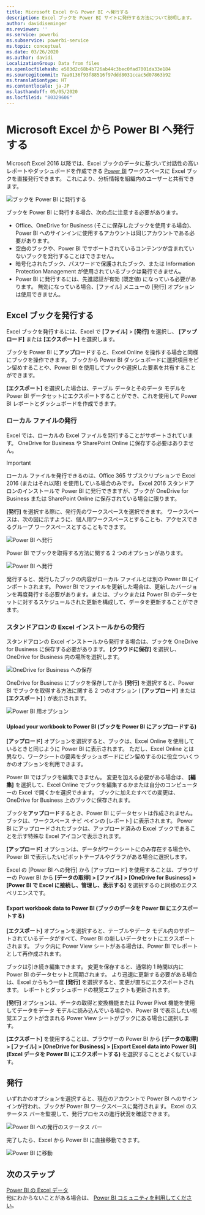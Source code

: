 ```yaml
---
title: Microsoft Excel から Power BI へ発行する
description: Excel ブックを Power BI サイトに発行する方法について説明します。
author: davidiseminger
ms.reviewer: ''
ms.service: powerbi
ms.subservice: powerbi-service
ms.topic: conceptual
ms.date: 03/26/2020
ms.author: davidi
LocalizationGroup: Data from files
ms.openlocfilehash: e503d2c68b4b726ab44c3bec0fad7001da33e184
ms.sourcegitcommit: 7aa0136f93f88516f97ddd8031ccac5d07863b92
ms.translationtype: HT
ms.contentlocale: ja-JP
ms.lasthandoff: 05/05/2020
ms.locfileid: "80329606"
---
```

# <a name="publish-to-power-bi-from-microsoft-excel"></a>Microsoft Excel から Power BI へ発行する
Microsoft Excel 2016 以降では、Excel ブックのデータに基づいて対話性の高いレポートやダッシュボードを作成できる [Power BI](https://powerbi.microsoft.com) ワークスペースに Excel ブックを直接発行できます。 これにより、分析情報を組織内のユーザーと共有できます。

![ブックを Power BI に発行する](media/service-publish-from-excel/pbi_uploadexport2.png)

ブックを Power BI に発行する場合、次の点に注意する必要があります。

* Office、OneDrive for Business (そこに保存したブックを使用する場合)、Power BI へのサインインに使用するアカウントは同じアカウントである必要があります。
* 空白のブックや、Power BI でサポートされているコンテンツが含まれていないブックを発行することはできません。
* 暗号化されたブック、パスワードで保護されたブック、または Information Protection Management が使用されているブックは発行できません。
* Power BI に発行するには、先進認証が有効 (既定値) になっている必要があります。 無効になっている場合、[ファイル] メニューの [発行] オプションは使用できません。

## <a name="publish-your-excel-workbook"></a>Excel ブックを発行する
Excel ブックを発行するには、Excel で **[ファイル]**  >  **[発行]** を選択し、 **[アップロード]** または **[エクスポート]** を選択します。

ブックを Power BI に**アップロード**すると、Excel Online を操作する場合と同様にブックを操作できます。 ブックから Power BI ダッシュボードに選択項目をピン留めすることや、Power BI を使用してブックや選択した要素を共有することができます。

**[エクスポート]** を選択した場合は、テーブル データとそのデータ モデルを Power BI データセットにエクスポートすることができ、これを使用して Power BI レポートとダッシュボードを作成できます。

### <a name="local-file-publishing"></a>ローカル ファイルの発行
Excel では、ローカルの Excel ファイルを発行することがサポートされています。 OneDrive for Business や SharePoint Online に保存する必要はありません。

> [!IMPORTANT]
> ローカル ファイルを発行できるのは、Office 365 サブスクリプションで Excel 2016 (またはそれ以降) を使用している場合のみです。 Excel 2016 スタンドアロンのインストールで Power BI に発行できますが、ブックが OneDrive for Business または SharePoint Online に保存されている場合に限ります。
> 

**[発行]** を選択する際に、発行先のワークスペースを選択できます。 ワークスペースは、次の図に示すように、個人用ワークスペースとすることも、アクセスできるグループ ワークスペースとすることもできます。

![Power BI へ発行](media/service-publish-from-excel/pbi_choose_workspace.png)

Power BI でブックを取得する方法に関する 2 つのオプションがあります。

![Power BI へ発行](media/service-publish-from-excel/pbi_uploadexport3.png)

発行すると、発行したブックの内容がローカル ファイルとは別の Power BI にインポートされます。 Power BI でファイルを更新した場合は、更新したバージョンを再度発行する必要があります。または、ブックまたは Power BI のデータセットに対するスケジュールされた更新を構成して、データを更新することができます。

### <a name="publishing-from-a-standalone-excel-installation"></a>スタンドアロンの Excel インストールからの発行
スタンドアロンの Excel インストールから発行する場合は、ブックを OneDrive for Business に保存する必要があります。 **[クラウドに保存]** を選択し、OneDrive for Business 内の場所を選択します。

![OneDrive for Business への保存](media/service-publish-from-excel/pbi_savetoonedrive2.png)

OneDrive for Business にブックを保存してから **[発行]** を選択すると、Power BI でブックを取得する方法に関する 2 つのオプション ( **[アップロード]** または **[エクスポート]** ) が表示されます。

![Power BI 用オプション](media/service-publish-from-excel/pbi_uploadexport2.png)

#### <a name="upload-your-workbook-to-power-bi"></a>Upload your workbook to Power BI (ブックを Power BI にアップロードする)
**[アップロード]** オプションを選択すると、ブックは、Excel Online を使用しているときと同じように Power BI に表示されます。 ただし、Excel Online とは異なり、ワークシートの要素をダッシュボードにピン留めするのに役立ついくつかのオプションを利用できます。

Power BI ではブックを編集できません。 変更を加える必要がある場合は、 **[編集]** を選択して、Excel Online でブックを編集するかまたは自分のコンピューターの Excel で開くかを選択できます。 ブックに加えたすべての変更は、OneDrive for Business 上のブックに保存されます。

ブックを**アップロード**するとき、Power BI にデータセットは作成されません。 ブックは、ワークスペース ナビ ペインの [レポート] に表示されます。 Power BI にアップロードされたブックは、アップロード済みの Excel ブックであることを示す特殊な Excel アイコンで表示されます。

**[アップロード]** オプションは、データがワークシートにのみ存在する場合や、Power BI で表示したいピボットテーブルやグラフがある場合に選択します。

Excel の [Power BI への発行] から [アップロード] を使用することは、ブラウザーの Power BI から **[データの取得] > [ファイル] > [OneDrive for Business] > [Power BI で Excel に接続し、管理し、表示する]** を選択するのと同様のエクスペリエンスです。

#### <a name="export-workbook-data-to-power-bi"></a>Export workbook data to Power BI (ブックのデータを Power BI にエクスポートする)
**[エクスポート]** オプションを選択すると、テーブルやデータ モデル内のサポートされているデータがすべて、Power BI の新しいデータセットにエクスポートされます。 ブック内に Power View シートがある場合は、Power BI でレポートとして再作成されます。

ブックは引き続き編集できます。 変更を保存すると、通常約 1 時間以内に Power BI のデータセットと同期されます。 より迅速に更新する必要がある場合は、Excel からもう一度 **[発行]** を選択すると、変更が直ちにエクスポートされます。 レポートとダッシュボードの視覚エフェクトも更新されます。

**[発行]** オプションは、データの取得と変換機能または Power Pivot 機能を使用してデータをデータ モデルに読み込んでいる場合や、Power BI で表示したい視覚エフェクトが含まれる Power View シートがブックにある場合に選択します。

**[エクスポート]** を使用することは、ブラウザーの Power BI から **[データの取得] > [ファイル] > [OneDrive for Business] > [Export Excel data into Power BI]\(Excel データを Power BI にエクスポートする\)** を選択することとよく似ています。

## <a name="publishing"></a>発行
いずれかのオプションを選択すると、現在のアカウントで Power BI へのサインインが行われ、ブックが Power BI ワークスペースに発行されます。 Excel のステータス バーを監視して、発行プロセスの進行状況を確認できます。

![Power BI への発行のステータス バー](media/service-publish-from-excel/pbi_publishingstatus.png)

完了したら、Excel から Power BI に直接移動できます。

![Power BI に移動](media/service-publish-from-excel/pbi_gotopbi.png)

## <a name="next-steps"></a>次のステップ
[Power BI の Excel データ](service-excel-workbook-files.md)  
他にわからないことがある場合は、 [Power BI コミュニティを利用してください](https://community.powerbi.com/)。

